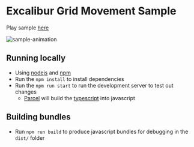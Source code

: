 # Excalibur Grid Movement Sample

Play sample [here](https://excaliburjs.com/sample-grid)

![sample-animation](./assets/sample.gif)

## Running locally

* Using [nodejs](https://nodejs.org/en/) and [npm](https://www.npmjs.com/)
* Run the `npm install` to install dependencies
* Run the `npm run start` to run the development server to test out changes
   * [Parcel](https://parceljs.org/) will build the [typescript](https://www.typescriptlang.org/) into javascript

## Building bundles

* Run `npm run build` to produce javascript bundles for debugging in the `dist/` folder